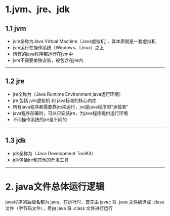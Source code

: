# 1.jvm、jre、jdk
## 1.1 jvm
+ jvm全称为Java Virtual Machine（Java虚拟机），其本质就是一套虚拟机
+ jvm运行在操作系统（Windows、Linux）之上
+ 所有的java程序都运行在jvm中
+ jvm不需要单独安装，被包含在jre内
---
## 1.2 jre
+ jre全称为（Java Runtime Environment java运行环境）
+ jre 包括 jvm虚拟机 和 java标准的核心内库
+ 所有java程序都需要靠jre来运行，jre是java程序的“承载者”
+ java程序部署时，可以只安装jre，为java程序提供运行环境
+ 不同操作系统的jre是不同的
---
## 1.3 jdk
+ jdk全称为（Java Development ToolKit）
+ jdk包括jre和其他的开发工具
---
# 2. java文件总体运行逻辑
java程序的后缀名都为.java，在运行时，首先由 javac 将 .java 文件编译成 .class 文件（字节码文件），再由 java 将 .class 文件进行运行
